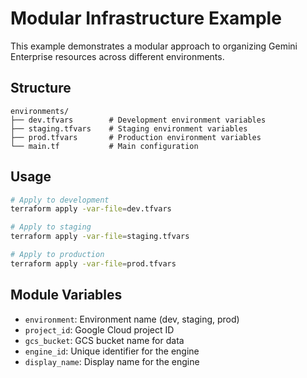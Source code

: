# Modular Infrastructure Example

This example demonstrates a modular approach to organizing Gemini Enterprise resources across different environments.

## Structure

```
environments/
├── dev.tfvars        # Development environment variables
├── staging.tfvars    # Staging environment variables
├── prod.tfvars       # Production environment variables
└── main.tf           # Main configuration
```

## Usage

```bash
# Apply to development
terraform apply -var-file=dev.tfvars

# Apply to staging
terraform apply -var-file=staging.tfvars

# Apply to production
terraform apply -var-file=prod.tfvars
```

## Module Variables

- `environment`: Environment name (dev, staging, prod)
- `project_id`: Google Cloud project ID
- `gcs_bucket`: GCS bucket name for data
- `engine_id`: Unique identifier for the engine
- `display_name`: Display name for the engine
